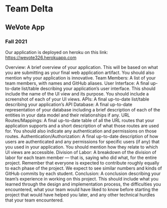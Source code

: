 # Team Delta

## WeVote App

### Fall 2021

Our application is deployed on heroku on this link: https://wevote326.herokuapp.com


Overview: A brief overview of your application. This will be based on what you are submitting as your final web application artifact. You should also mention why your application is innovative.
Team Members: A list of your team members, with names and GitHub aliases.
User Interface: A final up-to-date list/table describing your application’s user interface. This should include the name of the UI view and its purpose. You should include a screenshot of each of your UI views.
APIs: A final up-to-date list/table describing your application’s API
Database: A final up-to-date representation of your database including a brief description of each of the entities in your data model and their relationships if any.
URL Routes/Mappings: A final up-to-date table of all the URL routes that your application supports and a short description of what those routes are used for. You should also indicate any authentication and permissions on those routes.
Authentication/Authorization: A final up-to-date description of how users are authenticated and any permissions for specific users (if any) that you used in your application. You should mention how they relate to which UI views are accessible.
Division of Labor: A breakdown of the division of labor for each team member — that is, saying who did what, for the entire project. Remember that everyone is expected to contribute roughly equally to each phase of the project. We expect to see similar numbers and kinds of GitHub commits by each student.
Conclusion: A conclusion describing your team’s experience in working on this project. This should include what you learned through the design and implementation process, the difficulties you encountered, what your team would have liked to know before starting the project that would have helped you later, and any other technical hurdles that your team encountered.
